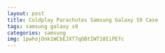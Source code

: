 ```yaml
---
layout: post
title: Coldplay Parachutes Samsung Galaxy S9 Case
tags: samsung galaxy s9
categories: samsung
img: 1pwhojOnk1WCbEJXT7qOBtIWT10IiPEfc
---
```

